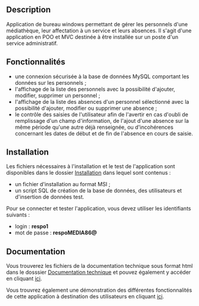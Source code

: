 ## Description
Application de bureau windows permettant de gérer les personnels d'une médiathèque, leur affectation à un service et leurs absences. Il s'agit d'une application en POO et MVC destinée à être installée sur un poste d'un service administratif.

## Fonctionnalités

* une connexion sécurisée à la base de données MySQL comportant les données sur les personnels ;
* l'affichage de la liste des personnels avec la possibilité d'ajouter, modifier, supprimer un personnel ;
* l'affichage de la liste des absences d'un personnel sélectionné avec la possibilité d'ajouter, modifier ou supprimer une absence ;
* le contrôle des saisies de l'utilisateur afin de l'avertir en cas d'oubli de remplissage d'un champ d'information, de l'ajout d'une absence sur la même période qu'une autre déjà renseignée, ou d'incohérences concernant les dates de début et de fin de l'absence en cours de saisie.

## Installation

Les fichiers nécessaires à l'installation et le test de l'application sont disponibles dans le dossier [Installation](https://github.com/filkat34/MediaTek86/tree/d0b8eb1b6a32e3bd3c997cd51c0cc8a8ae4f0259/Installation) dans lequel sont contenus :

* un fichier d'installation au format MSI ;
* un script SQL de création de la base de données, des utilisateurs et d'insertion de données test.

Pour se connecter et tester l'application, vous devez utiliser les identifiants suivants :
* login : **respo1**
* mot de passe : **respoMEDIA86@**

## Documentation

Vous trouverez les fichiers de la documentation technique sous format html dans le dosssier [Documentation technique](https://github.com/filkat34/MediaTek86/tree/d0b8eb1b6a32e3bd3c997cd51c0cc8a8ae4f0259/Documentation%20technique) et pouvez également y accéder en cliquant [ici](https://www.filipposk.ovh/programmes/mediatek86/docutechnique/index.html).

Vous trouvrez également une démonstration des différentes fonctionnalités de cette application à destination des utilisateurs en cliquant [ici](https://www.filipposk.ovh/programmes/mediatek86/videoUtilisateur.mp4).


